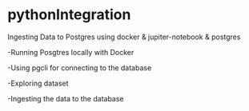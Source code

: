 # pythonIntegration


     

Ingesting Data to Postgres using docker & jupiter-notebook & postgres

-Running Posgtres locally with Docker

-Using pgcli for connecting to the database 

-Exploring  dataset 

-Ingesting the data to the database 

